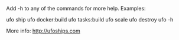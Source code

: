 Add -h to any of the commands for more help.  Examples:

  ufo ship
  ufo docker:build
  ufo tasks:build
  ufo scale
  ufo destroy
  ufo -h

More info: http://ufoships.com
